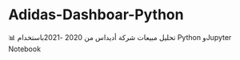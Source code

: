 # Adidas-Dashboar-Python
📊 تحليل مبيعات شركة أديداس من 2020 -2021باستخدام Python وJupyter Notebook 
